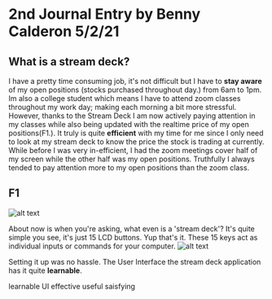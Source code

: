 # 2nd Journal Entry by Benny Calderon 5/2/21
## What is a stream deck? 

I have a pretty time consuming job, it's not difficult but I have to **stay aware** of my open positions (stocks purchased throughout day.) from 6am to 1pm. Im also a college student which means I have to attend zoom classes throughout my work day; making each morning a bit more stressful. However, thanks to the Stream Deck I am now actively paying attention in my classes while also being updated with the realtime price of my open positions(F1.). It truly is quite **efficient** with my time for me since I only need to look at my stream deck to know the price the stock is trading at currently. While before I was very in-efficient, I had the zoom meetings cover half of my screen while the other half was my open positions. Truthfully I always tended to pay attention more to my open positions than the zoom class.   
## F1
![alt text](https://i.imgur.com/w5tOXge.jpeg)

About now is when you're asking, what even is a 'stream deck'? It's quite simple you see, it's just 15 LCD buttons. Yup that's it. These 15 keys act as individual inputs or commands for your computer.
![alt text](https://i.imgur.com/QcUc35B.png)


Setting it up was no hassle. The User Interface the stream deck application has it quite **learnable**. 


learnable UI
effective
useful
saisfying
